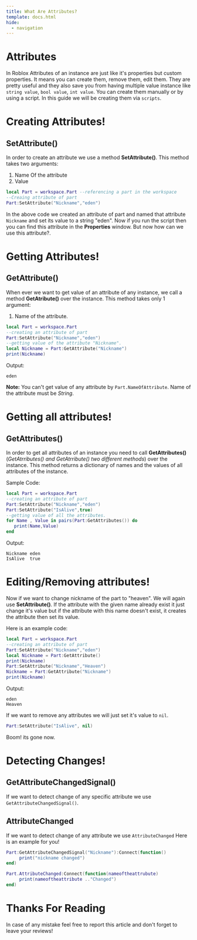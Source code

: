 ```yaml
---
title: What Are Attributes?
template: docs.html
hide:
  - navigation
---
```


# Attributes
In Roblox Attributes of an instance are just like it's properties but custom properties.
It means you can create them, remove them, edit them. They are pretty useful and they also save you from having multiple value instance like ``string value``, ``bool value``, ``int value``.
You can create them manually or by using a script. In this guide we will be creating them via ``scripts``.

# Creating Attributes!
## SetAttribute()
In order to create an attribute we use a method **SetAttribute()**. This method takes two arguments:

1. Name Of the attribute
2. Value

```lua
local Part = workspace.Part --referencing a part in the workspace
--Creaing attribute of part
Part:SetAttribute("Nickname","eden")
```

In the above code we created an attribute of part and named that attribute `Nickname` and set its value to a string "eden".
Now if you run the script then you can find this attribute in the **Properties** window. But now how can we use this attribute?.

# Getting Attributes!
## GetAttribute()
When ever we want to get value of an attribute of any instance, we call a method **GetAtribute()** over the instance. This method takes only 1 argument:

1. Name of the attribute.

```lua
local Part = workspace.Part
--creating an attribute of part
Part:SetAttribute("Nickname","eden")
--getting value of the attribute "Nickname".
local Nickname = Part:GetAttribute("Nickname")
print(Nickname)
```
Output:

```
eden
```

**Note:** You can't get value of any attribute by ``Part.NameOfAttribute``. Name of the attribute must be *String*.

# Getting all attributes!
## GetAttributes()
In order to get all attributes of an instance you need to call **GetAttributes()** (*GetAtrributes() and GetAtrribute() two different methods*) over the instance. This method returns a dictionary of names and the values of all attributes of the instance.

Sample Code:

```lua
local Part = workspace.Part
--creating an attribute of part
Part:SetAttribute("Nickname","eden")
Part:SetAttribute("IsAlive",true)
--getting value of all the attributes.
for Name , Value in pairs(Part:GetAttributes()) do
   print(Name,Value)
end
```

Output:

```
Nickname eden
IsAlive  true
```


# Editing/Removing attributes!
Now if we want to change nickname of the part to "heaven". We will again use **SetAttribute()**. If the attribute with the given name already exist it just change it's value but if the attribute with this name doesn't exist, it creates the attribute then set its value.

Here is an example code:

```lua
local Part = workspace.Part
--creating an attribute of part
Part:SetAttribute("Nickname","eden")
local Nickname = Part:GetAttribute()
print(Nickname)
Part:SetAttribute("Nickname","Heaven")
Nickname = Part:GetAttribute("Nickname")
print(Nickname)
```

Output:

```
eden
Heaven
```

If we want to remove any attributes we will just set it's value to ``nil``.

```lua
Part:SetAttribute("IsAlive", nil)
```
Boom! its gone now.

# Detecting Changes!
## GetAttributeChangedSignal()
If we want to detect change of any specific attribute we use ``GetAttributeChangedSignal()``.
## AttributeChanged
If we want to detect change of any attribute we use ``AttributeChanged``
Here is an example for you!

```lua
Part:GetAttributeChangedSignal("Nickname"):Connect(function()
     print("nickname changed")
end)

Part.AttributeChanged:Connect(function(nameoftheattrubute)
     print(nameoftheattribute .."Changed")
end)
```

# Thanks For Reading

In case of any mistake feel free to report this article and don't forget to leave your reviews!
